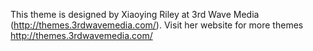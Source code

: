 This theme is designed by Xiaoying Riley at 3rd Wave Media (http://themes.3rdwavemedia.com/). Visit her website for more themes http://themes.3rdwavemedia.com/
